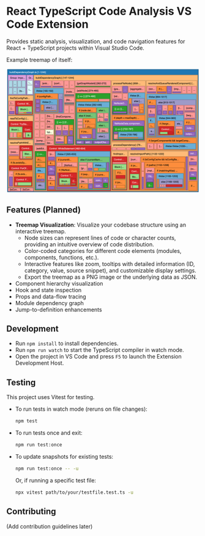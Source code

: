 # React TypeScript Code Analysis VS Code Extension

Provides static analysis, visualization, and code navigation features for React + TypeScript projects within Visual Studio Code.

Example treemap of itself:

![Treemap](docs/treemap.png)

## Features (Planned)

- **Treemap Visualization**: Visualize your codebase structure using an interactive treemap.
  - Node sizes can represent lines of code or character counts, providing an intuitive overview of code distribution.
  - Color-coded categories for different code elements (modules, components, functions, etc.).
  - Interactive features like zoom, tooltips with detailed information (ID, category, value, source snippet), and customizable display settings.
  - Export the treemap as a PNG image or the underlying data as JSON.
- Component hierarchy visualization
- Hook and state inspection
- Props and data-flow tracing
- Module dependency graph
- Jump-to-definition enhancements

## Development

- Run `npm install` to install dependencies.
- Run `npm run watch` to start the TypeScript compiler in watch mode.
- Open the project in VS Code and press `F5` to launch the Extension Development Host.

## Testing

This project uses Vitest for testing.

- To run tests in watch mode (reruns on file changes):

  ```bash
  npm test
  ```

- To run tests once and exit:

  ```bash
  npm run test:once
  ```

- To update snapshots for existing tests:

  ```bash
  npm run test:once -- -u
  ```

  Or, if running a specific test file:

  ```bash
  npx vitest path/to/your/testfile.test.ts -u
  ```

## Contributing

(Add contribution guidelines later)
